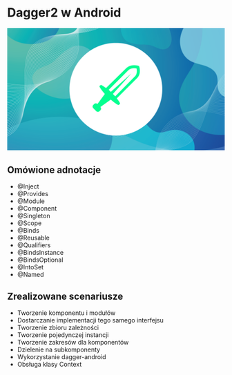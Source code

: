 # Dagger2 w Android
![Dagger2 course background](/dagger_udemy_thumbnail.png)
## Omówione adnotacje
* @Inject
* @Provides
* @Module
* @Component
* @Singleton
* @Scope
* @Binds
* @Reusable
* @Qualifiers
* @BindsInstance
* @BindsOptional
* @IntoSet
* @Named

## Zrealizowane scenariusze
* Tworzenie komponentu i modułów
* Dostarczanie implementacji tego samego interfejsu
* Tworzenie zbioru zależności
* Tworzenie pojedynczej instancji
* Tworzenie zakresów dla komponentów
* Dzielenie na subkomponenty
* Wykorzystanie dagger-android
* Obsługa klasy Context
